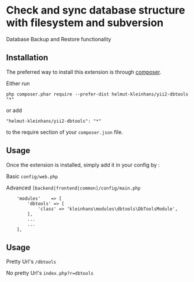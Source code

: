 Check and sync database structure with filesystem and subversion
===================
Database Backup and Restore functionality

Installation
------------

The preferred way to install this extension is through [composer](http://getcomposer.org/download/).

Either run

```
php composer.phar require --prefer-dist helmut-kleinhans/yii2-dbtools "*"
```

or add

```
"helmut-kleinhans/yii2-dbtools": "*"
```

to the require section of your `composer.json` file.


Usage
-----

Once the extension is installed, simply add it in your config by  :

Basic ```config/web.php```

Advanced ```[backend|frontend|common]/config/main.php```

>
        'modules'    => [
            'dbtools' => [
                'class' => 'kleinhans\modules\dbtools\DbToolsModule',
            ],
            ...
            ...
        ],

Usage
-----

Pretty Url's ```/dbtools```

No pretty Url's ```index.php?r=dbtools```
